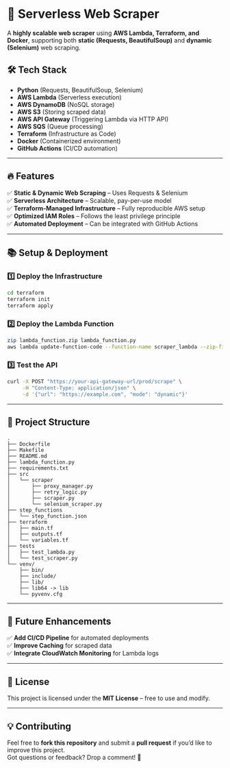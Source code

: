 # 🚀 Serverless Web Scraper  

A **highly scalable web scraper** using **AWS Lambda, Terraform, and Docker**, supporting both **static (Requests, BeautifulSoup)** and **dynamic (Selenium)** web scraping.  

## 🛠️ Tech Stack  
- **Python** (Requests, BeautifulSoup, Selenium)  
- **AWS Lambda** (Serverless execution)  
- **AWS DynamoDB** (NoSQL storage)  
- **AWS S3** (Storing scraped data)  
- **AWS API Gateway** (Triggering Lambda via HTTP API)  
- **AWS SQS** (Queue processing)  
- **Terraform** (Infrastructure as Code)  
- **Docker** (Containerized environment)  
- **GitHub Actions** (CI/CD automation)  

---

## 🔥 Features  
✅ **Static & Dynamic Web Scraping** – Uses Requests & Selenium  
✅ **Serverless Architecture** – Scalable, pay-per-use model  
✅ **Terraform-Managed Infrastructure** – Fully reproducible AWS setup  
✅ **Optimized IAM Roles** – Follows the least privilege principle  
✅ **Automated Deployment** – Can be integrated with GitHub Actions  

---

## 📚 Setup & Deployment  
### 1️⃣ **Deploy the Infrastructure**  
```bash
cd terraform
terraform init
terraform apply
```

### 2️⃣ **Deploy the Lambda Function**  
```bash
zip lambda_function.zip lambda_function.py
aws lambda update-function-code --function-name scraper_lambda --zip-file fileb://lambda_function.zip
```

### 3️⃣ **Test the API**  
```bash
curl -X POST "https://your-api-gateway-url/prod/scrape" \
     -H "Content-Type: application/json" \
     -d '{"url": "https://example.com", "mode": "dynamic"}'
```

---

## 📂 Project Structure  
```
.
├── Dockerfile
├── Makefile
├── README.md
├── lambda_function.py
├── requirements.txt
├── src
│   └── scraper
│       ├── proxy_manager.py
│       ├── retry_logic.py
│       ├── scraper.py
│       └── selenium_scraper.py
├── step_functions
│   └── step_function.json
├── terraform
│   ├── main.tf
│   ├── outputs.tf
│   └── variables.tf
├── tests
│   ├── test_lambda.py
│   └── test_scraper.py
└── venv/
    ├── bin/
    ├── include/
    ├── lib/
    ├── lib64 -> lib
    └── pyvenv.cfg
```

---

## 🚀 Future Enhancements  
✅ **Add CI/CD Pipeline** for automated deployments  
✅ **Improve Caching** for scraped data  
✅ **Integrate CloudWatch Monitoring** for Lambda logs  

---

## 💜 License  
This project is licensed under the **MIT License** – free to use and modify.  

---

## 💡 Contributing  
Feel free to **fork this repository** and submit a **pull request** if you’d like to improve this project.  
Got questions or feedback? Drop a comment! 🚀